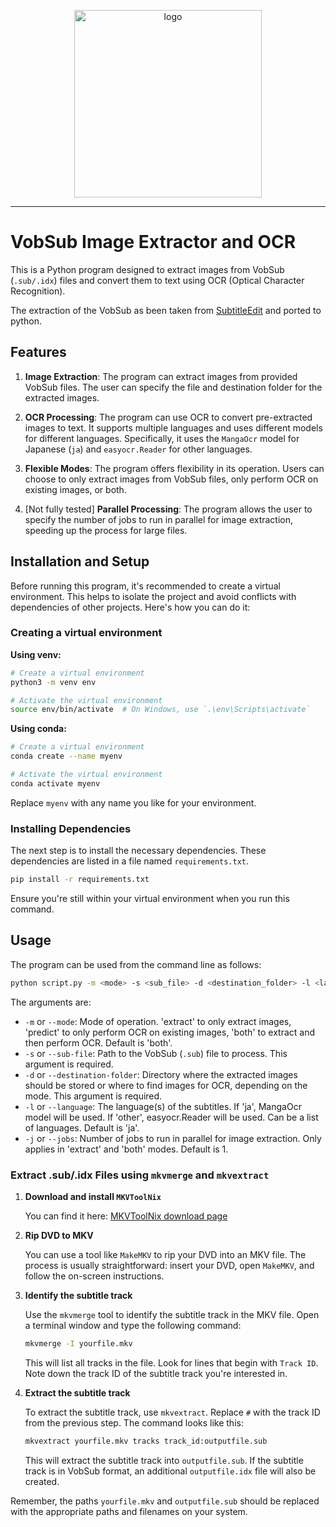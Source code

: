 <p align="center"><img src="https://raw.githubusercontent.com/vincrichard/VobSub-ML-OCR/main/fig/logo.png" alt="logo" width="300px" /></p>

----
# VobSub Image Extractor and OCR

This is a Python program designed to extract images from VobSub (`.sub/.idx`) files and convert them to text using OCR (Optical Character Recognition).

The extraction of the VobSub as been taken from [SubtitleEdit](https://github.com/SubtitleEdit/subtitleedit) and ported to python.

## Features

1. **Image Extraction**: The program can extract images from provided VobSub files. The user can specify the file and destination folder for the extracted images.

2. **OCR Processing**: The program can use OCR to convert pre-extracted images to text. It supports multiple languages and uses different models for different languages. Specifically, it uses the `MangaOcr` model for Japanese (`ja`) and `easyocr.Reader` for other languages.

3. **Flexible Modes**: The program offers flexibility in its operation. Users can choose to only extract images from VobSub files, only perform OCR on existing images, or both.

4. [Not fully tested] **Parallel Processing**: The program allows the user to specify the number of jobs to run in parallel for image extraction, speeding up the process for large files.


## Installation and Setup

Before running this program, it's recommended to create a virtual environment. This helps to isolate the project and avoid conflicts with dependencies of other projects. Here's how you can do it:

### Creating a virtual environment

**Using venv:**

```bash
# Create a virtual environment
python3 -m venv env

# Activate the virtual environment
source env/bin/activate  # On Windows, use `.\env\Scripts\activate`
```

**Using conda:**

```bash
# Create a virtual environment
conda create --name myenv

# Activate the virtual environment
conda activate myenv
```

Replace `myenv` with any name you like for your environment.

### Installing Dependencies

The next step is to install the necessary dependencies. These dependencies are listed in a file named `requirements.txt`.

```bash
pip install -r requirements.txt
```

Ensure you're still within your virtual environment when you run this command.


## Usage

The program can be used from the command line as follows:

```bash
python script.py -m <mode> -s <sub_file> -d <destination_folder> -l <language> -j <jobs>
```

The arguments are:

* `-m` or `--mode`: Mode of operation. 'extract' to only extract images, 'predict' to only perform OCR on existing images, 'both' to extract and then perform OCR. Default is 'both'.
* `-s` or `--sub-file`: Path to the VobSub (`.sub`) file to process. This argument is required.
* `-d` or `--destination-folder`: Directory where the extracted images should be stored or where to find images for OCR, depending on the mode. This argument is required.
* `-l` or `--language`: The language(s) of the subtitles. If 'ja', MangaOcr model will be used. If 'other', easyocr.Reader will be used. Can be a list of languages. Default is 'ja'.
* `-j` or `--jobs`: Number of jobs to run in parallel for image extraction. Only applies in 'extract' and 'both' modes. Default is 1.


### Extract .sub/.idx Files using `mkvmerge` and `mkvextract`

1. **Download and install `MKVToolNix`**

    You can find it here: [MKVToolNix download page](https://mkvtoolnix.download/downloads.html)


2. **Rip DVD to MKV**

    You can use a tool like `MakeMKV` to rip your DVD into an MKV file. The process is usually straightforward: insert your DVD, open `MakeMKV`, and follow the on-screen instructions.

3. **Identify the subtitle track**

    Use the `mkvmerge` tool to identify the subtitle track in the MKV file. Open a terminal window and type the following command:

    ```bash
    mkvmerge -I yourfile.mkv
    ```

    This will list all tracks in the file. Look for lines that begin with `Track ID`. Note down the track ID of the subtitle track you're interested in.

4. **Extract the subtitle track**

    To extract the subtitle track, use `mkvextract`. Replace `#` with the track ID from the previous step. The command looks like this:

    ```bash
    mkvextract yourfile.mkv tracks track_id:outputfile.sub
    ```

    This will extract the subtitle track into `outputfile.sub`. If the subtitle track is in VobSub format, an additional `outputfile.idx` file will also be created.

Remember, the paths `yourfile.mkv` and `outputfile.sub` should be replaced with the appropriate paths and filenames on your system.
